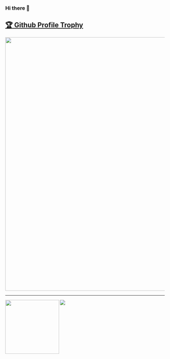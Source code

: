 
### Hi there 👋

<!--
[![Bharat Arya's DEV Profile](https://d2fltix0v2e0sb.cloudfront.net/dev-badge.svg)](https://dev.to/aryabharat)
**aryabharat/aryabharat** is a ✨ _special_ ✨ repository because its `README.md` (this file) appears on your GitHub profile.

Here are some ideas to get you started:

- 🔭 I’m currently working on ...
- 🌱 I’m currently learning ...
- 👯 I’m looking to collaborate on ...
- 🤔 I’m looking for help with ...
- 💬 Ask me about ...
- 📫 How to reach me: ...
- 😄 Pronouns: ...
- ⚡ Fun fact: ...
-->
<a href="https://github.com/aryabharat/github-profile-trophy"><h2>🏆 Github Profile Trophy</h2></a>
<a href="https://github.com/aryabharat/github-profile-trophy">
  <img width=800 src="https://github-profile-trophy.vercel.app/?username=aryabharat&column=7"/>
</a>

---

<div>
  <img height="170" align="left" src="https://github-readme-stats.vercel.app/api?username=aryabharat&count_private=true&include_all_commits=true" />
  <img src="https://github-readme-stats.vercel.app/api/top-langs/?username=aryabharat&layout=compact" />
</div>

<!--

<details>
<summary><b>more detail</b></summary>
  

<h1>Presentation</h1>

<h2>【Unite 2017 Tokyo】バグを殲滅！Unityにおける実践テスト手法</h2>
<a href="https://www.slideshare.net/UnityTechnologiesJapan/unite-2017-tokyounity">
  <img width="450" src="https://user-images.githubusercontent.com/6661165/88907506-ac3e2200-d293-11ea-92f5-31cf2647fbb1.png">
</a>

<h2>FIWARE Global Summit - Integrating Function as a Service (FaaS) Capabilities in FIWARE</h2>
<a href="https://www.slideshare.net/FI-WARE/fiware-global-summit-integrating-function-as-a-service-faas-capabilities-in-fiware">
  <img width="450" src="https://user-images.githubusercontent.com/6661165/88908054-5fa71680-d294-11ea-9e50-0dd57019a7a6.png">
</a>

<h1>Patent</h1>

## 発行国/特許番号  jp/特許第6533963
* ユーザ端末、認証端末、認証方法及び決済プログラム  
(User terminals, authentication terminals, authentication methods and payment programs)

## 発行国/特許番号  jp/特許第6447949  
* 決済システム、決済サーバ、決済方法及び決済プログラム  
(Payment systems, payment servers, payment methods and payment programs)

<h1>Books</h1>

* [Ansible徹底活用ガイド ThinkIT 2016_10/6 (The Complete Guide to Ansible ThinkIT)](https://www.amazon.co.jp/Ansible-%E5%BE%B9%E5%BA%95%E6%B4%BB%E7%94%A8%E3%82%AC%E3%82%A4%E3%83%89-Think-Books-%E5%B9%B3/dp/4844381660/ref=tmm_pap_swatch_0?_encoding=UTF8&qid=&sr=)

<h1>Popular Repository</h1>
                 
[![lazyhub](https://github-readme-stats.vercel.app/api/pin/?username=aryabharat&repo=covid19-japan-web-api&theme=monokai)](https://github.com/aryabharat/covid19-japan-web-api)

[![lazyhub](https://github-readme-stats.vercel.app/api/pin/?username=aryabharat&repo=lazyhub&theme=monokai)](https://github.com/aryabharat/lazyhub)

[![deno-websocket](https://github-readme-stats.vercel.app/api/pin/?username=aryabharat&repo=deno-websocket&theme=monokai)](https://github.com/aryabharat/deno-websokcet)

</details>

-->

